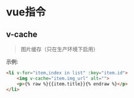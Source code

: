 # vue指令

## v-cache
> 图片缓存（只在生产环境下启用）

示例:
```html
<li v-for="item,index in list" :key="item.id">
    <img v-cache="item.img_url" alt="">
    <p>{% raw %}{{item.title}}{% endraw %}</p>
</li>
```